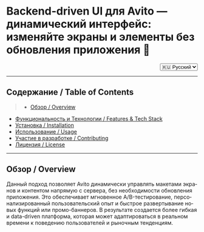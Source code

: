 # Backend-driven UI для Avito — динамический интерфейс: изменяйте экраны и элементы без обновления приложения 🚀

<!-- Language Switcher -->
<div align="right">
  <select onchange="switchLanguage(this.value)">
    <option value="ru">🇷🇺 Русский</option>
    <option value="en">🇬🇧 English</option>
  </select>
</div>
<script>
function switchLanguage(lang) {
  if (lang === 'en') {
    window.location.hash = 'en';
    document.documentElement.lang = 'en';
  } else {
    window.location.hash = 'ru';
    document.documentElement.lang = 'ru';
  }
}

// Check hash on load
if (window.location.hash === '#en') {
  document.querySelector('select').value = 'en';
  document.documentElement.lang = 'en';
}
</script>

---

## Содержание / Table of Contents

> - [Обзор / Overview](#обзор--overview)
- [Функциональность и Технологии / Features & Tech Stack](#функциональность-и-технологии--features--tech-stack)
 - [Установка / Installation](#установка--installation)
- [Использование / Usage](#использование--usage)
- [Участие в разработке / Contributing](#участие-в-разработке--contributing)
- [Лицензия / License](#лицензия--license)

---

## Обзор / Overview <a id="обзор--overview"></a>

<div lang="ru">
Данный подход позволяет Avito динамически управлять макетами экранов и контентом напрямую с сервера, без необходимости обновления приложения. Это обеспечивает мгновенное A/B-тестирование, персонализированный пользовательский опыт и быстрое развертывание новых функций или промо-баннеров. В результате создается более гибкая и data-driven платформа, которая может адаптироваться в реальном времени к поведению пользователей и рыночным тенденциям.
</div>

<div lang="en" style="display: none;">
This approach enables Avito to dynamically control screen layouts and content directly from the server, without requiring app updates. It allows for instant A/B testing, personalized user experiences, and rapid deployment of new features or promotional banners. Ultimately, this creates a more agile and data-driven platform that can adapt in real-time to user behavior and market trends.
</div>


